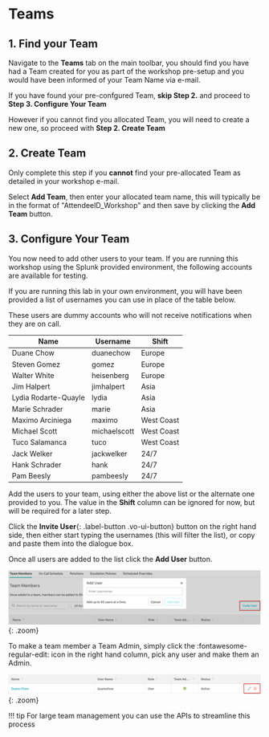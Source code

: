 # Teams

## 1. Find your Team

Navigate to the **Teams** tab on the main toolbar, you should find you have had a Team created for you as part of the workshop pre-setup and you would have been informed of your Team Name via e-mail.

If you have found your pre-confgured Team, **skip Step 2.** and proceed to **Step 3. Configure Your Team**

However if you cannot find you allocated Team, you will need to create a new one, so proceed with **Step 2. Create Team**

## 2. Create Team

Only complete this step if you **cannot** find your pre-allocated Team as detailed in your workshop e-mail.

Select **Add Team**, then enter your allocated team name, this will typically be in the format of "AttendeeID_Workshop" and then save by clicking the **Add Team** button.

## 3. Configure Your Team

You now need to add other users to your team.  If you are running this workshop using the Splunk provided environment, the following accounts are available for testing.

If you are running this lab in your own environment, you will have been provided a list of usernames you can use in place of the table below.

These users are dummy accounts who will not receive notifications when they are on call.

| Name                 | Username     | Shift      |
| -------------------- | ------------ | ---------- |
| Duane Chow           | duanechow    | Europe     |
| Steven Gomez         | gomez        | Europe     |
| Walter White         | heisenberg   | Europe     |
| Jim Halpert          | jimhalpert   | Asia       |
| Lydia Rodarte-Quayle | lydia        | Asia       |
| Marie Schrader       | marie        | Asia       |
| Maximo Arciniega     | maximo       | West Coast |
| Michael Scott        | michaelscott | West Coast |
| Tuco Salamanca       | tuco         | West Coast |
| Jack Welker          | jackwelker   | 24/7       |
| Hank Schrader        | hank         | 24/7       |
| Pam Beesly           | pambeesly    | 24/7       |

Add the users to your team, using either the above list or the alternate one provided to you. The value in the **Shift** column can be ignored for now, but will be required for a later step.

Click the **Invite User**{: .label-button .vo-ui-button} button on the right hand side, then either start typing the usernames (this will filter the list), or copy and paste them into the dialogue box.

Once all users are added to the list click the **Add User** button.

![Add Team Members](../../images/victorops/add-team-members.png){: .zoom}

To make a team member a Team Admin, simply click the :fontawesome-regular-edit: icon in the right hand column, pick any user and make them an Admin.

![Add Admin](../../images/victorops/team-admin.png){: .zoom}

!!! tip
    For large team management you can use the APIs to streamline this process
